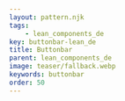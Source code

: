 ```yaml
---
layout: pattern.njk
tags: 
    - lean_components_de
key: buttonbar-lean_de
title: Buttonbar
parent: lean_components_de
image: teaser/fallback.webp
keywords: buttonbar
order: 50
---
```

